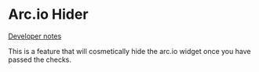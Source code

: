 # Arc.io Hider

[Developer notes](../for%20devs/modes/Arc.io%20Hider.md)

This is a feature that will cosmetically hide the arc.io widget once you have passed the checks.

